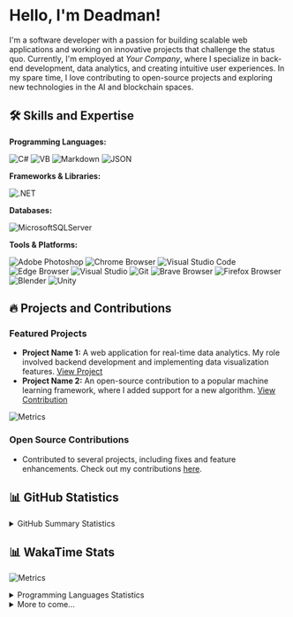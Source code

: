 # Hello, I'm Deadman!

I'm a software developer with a passion for building scalable web applications and working on innovative projects that challenge the status quo. Currently, I'm employed at _Your Company_, where I specialize in back-end development, data analytics, and creating intuitive user experiences. In my spare time, I love contributing to open-source projects and exploring new technologies in the AI and blockchain spaces.

## 🛠 Skills and Expertise
**Programming Languages:** 

![C#](https://img.shields.io/badge/c%23-%23239120.svg?style=for-the-badge&logo=csharp&logoColor=white) ![VB](https://img.shields.io/badge/Visual%20Basic-%239561CC.svg?style=for-the-badge&logo=visualbasic&logoColor=white) ![Markdown](https://img.shields.io/badge/markdown-%23000000.svg?style=for-the-badge&logo=markdown&logoColor=white) ![JSON](https://img.shields.io/badge/JSON-%23000000.svg?style=for-the-badge&logo=json&logoColor=white)

**Frameworks & Libraries:** 

![.NET](https://img.shields.io/badge/.NET-%23512BD4.svg?style=for-the-badge&logo=dotnet&logoColor=white)

**Databases:** 

![MicrosoftSQLServer](https://img.shields.io/badge/Microsoft%20SQL%20Server-CC2927?style=for-the-badge&logo=microsoft%20sql%20server&logoColor=white)

**Tools & Platforms:** 

![Adobe Photoshop](https://img.shields.io/badge/adobe%20photoshop-%2331A8FF.svg?style=for-the-badge&logo=adobe-photoshop&logoColor=white) ![Chrome Browser](https://img.shields.io/badge/chrome%20browser-%234285F4.svg?style=for-the-badge&logo=google-chrome&logoColor=white) ![Visual Studio Code](https://img.shields.io/badge/visual%20studio%20code-%23007ACC.svg?style=for-the-badge&logo=visual-studio-code&logoColor=white) ![Edge Browser](https://img.shields.io/badge/edge%20browser-%230078D7.svg?style=for-the-badge&logo=microsoft-edge&logoColor=white) ![Visual Studio](https://img.shields.io/badge/visual%20studio-%235C2D91.svg?style=for-the-badge&logo=visual-studio&logoColor=white) ![Git](https://img.shields.io/badge/git-%23F05033.svg?style=for-the-badge&logo=git&logoColor=white) ![Brave Browser](https://img.shields.io/badge/brave%20browser-%23FB542B.svg?style=for-the-badge&logo=brave&logoColor=white) ![Firefox Browser](https://img.shields.io/badge/firefox%20browser-%23FF7139.svg?style=for-the-badge&logo=firefox-browser&logoColor=white) ![Blender](https://img.shields.io/badge/blender-%23F5792A.svg?style=for-the-badge&logo=blender&logoColor=white) ![Unity](https://img.shields.io/badge/unity-%23000000.svg?style=for-the-badge&logo=unity&logoColor=white)

## 🔥 Projects and Contributions
### Featured Projects
- **Project Name 1:** A web application for real-time data analytics. My role involved backend development and implementing data visualization features. [View Project](#)
- **Project Name 2:** An open-source contribution to a popular machine learning framework, where I added support for a new algorithm. [View Contribution](#)

![Metrics](https://metrics.lecoq.io/Deaadman?template=classic&base.header=0&base.activity=0&base.community=0&base.repositories=0&base.metadata=0&repositories=1&base=header%2C%20activity%2C%20community%2C%20repositories%2C%20metadata&base.indepth=false&base.hireable=false&base.skip=false&repositories.batch=100&repositories.forks=false&repositories.affiliations=owner&repositories=false&repositories.pinned=6&repositories.starred=0&repositories.random=0&repositories.order=featured%2C%20pinned%2C%20starred%2C%20random&config.timezone=Australia%2FAdelaide)

### Open Source Contributions
- Contributed to several projects, including fixes and feature enhancements. Check out my contributions [here](https://github.com/_your_username_).

## 📊 GitHub Statistics
<details>
    <summary>GitHub Summary Statistics</summary>
    <img src="https://github-readme-stats.vercel.app/api?username=Deaadman&show_icons=true&theme=radical" alt="GitHub GitHub Summary Statistics">
</details>


## 📊 WakaTime Stats

![Metrics](https://metrics.lecoq.io/Deaadman?template=classic&base.header=0&base.activity=0&base.community=0&base.repositories=0&base.metadata=0&wakatime=1&base=header%2C%20activity%2C%20community%2C%20repositories%2C%20metadata&base.indepth=false&base.hireable=false&base.skip=false&wakatime=false&wakatime.url=https%3A%2F%2Fwakapi.dev%2F&wakatime.user=Deadman&wakatime.sections=time%2C%20projects%2C%20projects-graphs%2C%20languages%2C%20languages-graphs%2C%20editors&wakatime.days=365&wakatime.limit=5&wakatime.languages.other=false&wakatime.repositories.visibility=all&config.timezone=Australia%2FAdelaide)

<details>
    <summary>Programming Languages Statistics</summary>
    <img src="https://github-readme-stats.vercel.app/api/wakatime?username=Deadman&api_domain=wakapi.dev" alt="Deadman's WakaTime Programming Languages Statistics">
</details>
<details>
    <summary>More to come...</summary>
</details>
